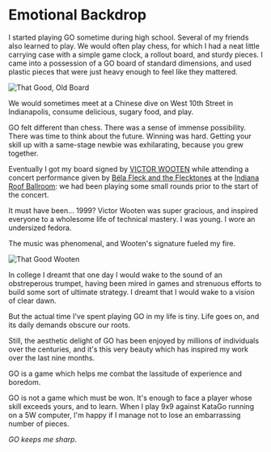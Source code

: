 # Emotional Backdrop

I started playing GO sometime during high school.  Several of my friends also learned to play.  We would often play chess, for which I had a neat little carrying case with a simple game clock, a rollout board, and sturdy pieces.  I came into a possession of a GO board of standard dimensions, and used plastic pieces that were just heavy enough to feel like they mattered.

![That Good, Old Board](https://user-images.githubusercontent.com/38859656/77853799-16469d80-71b4-11ea-8f14-8ae52b84b81b.jpeg)

We would sometimes meet at a Chinese dive on West 10th Street in Indianapolis, consume delicious, sugary food, and play.

GO felt different than chess.  There was a sense of immense possibility.  There was time to think about the future.  Winning was hard.  Getting your skill up with a same-stage newbie was exhilarating, because you grew together.

Eventually I got my board signed by [VICTOR WOOTEN](https://www.victorwooten.com/) while attending a concert performance given by [Béla Fleck and the Flecktones](https://www.flecktones.com/) at the [Indiana Roof Ballroom](https://www.indianaroof.com/):  we had been playing some small rounds prior to the start of the concert.

It must have been... 1999?  Victor Wooten was super gracious, and inspired everyone to a wholesome life of technical mastery.  I was young.  I wore an undersized fedora.

The music was phenomenal, and Wooten's signature fueled my fire.

![That Good Wooten](https://user-images.githubusercontent.com/38859656/77853798-15157080-71b4-11ea-9a92-0fba25eb780d.jpeg)

In college I dreamt that one day I would wake to the sound of an obstreperous trumpet, having been mired in games and strenuous efforts to build some sort of ultimate strategy.  I dreamt that I would wake to a vision of clear dawn.

But the actual time I've spent playing GO in my life is tiny.  Life goes on, and its daily demands obscure our roots.

Still, the aesthetic delight of GO has been enjoyed by millions of individuals over the centuries, and it's this very beauty which has inspired my work over the last nine months.

GO is a game which helps me combat the lassitude of experience and boredom.

GO is not a game which must be won.  It's enough to face a player whose skill exceeds yours, and to learn.  When I play 9x9 against KataGo running on a 5W computer, I'm happy if I manage not to lose an embarrassing number of pieces.

_GO keeps me sharp_.
